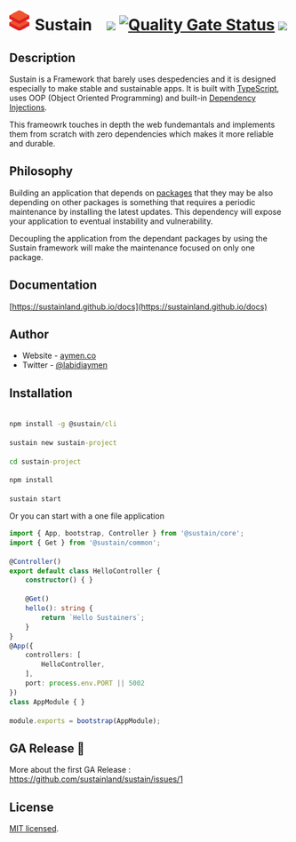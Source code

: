 
# ![](public/logo.png) Sustain &nbsp;&nbsp;  ![](https://github.com/sustainland/sustain/workflows/Sustain%20CI/badge.svg) [![Quality Gate Status](https://sonarcloud.io/api/project_badges/measure?project=sustainland_sustain&metric=alert_status)](https://sonarcloud.io/dashboard?id=sustainland_sustain) ![](https://codecov.io/gh/sustainland/sustain/branch/master/graph/badge.svg) 




## Description

Sustain is a Framework that barely uses despedencies and it is designed especially to make stable and sustainable apps. It is built with [TypeScript](https://www.typescriptlang.org/), uses OOP (Object Oriented Programming) and built-in [Dependency Injections](https://en.wikipedia.org/wiki/Dependency_injection). 

This frameowrk touches in depth the web fundemantals and implements them from scratch with zero dependencies which makes it more reliable and durable.

## Philosophy

Building an application that depends on [packages](https://www.npmjs.com/) that they may be also depending on other packages is something that requires a periodic maintenance by installing the latest updates. 
This dependency will expose your application to eventual instability and vulnerability. 

Decoupling the application from the dependant packages by using the Sustain framework will make the maintenance focused on only one package.

## Documentation
 [https://sustainland.github.io/docs](https://sustainland.github.io/docs)

## Author

* Website - [aymen.co](https://aymen.co)
* Twitter - [@labidiaymen](https://twitter.com/labidiaymen)

## Installation

```cmd

npm install -g @sustain/cli
 
sustain new sustain-project

cd sustain-project

npm install

sustain start

```

Or you can start with a one file application

```typescript
import { App, bootstrap, Controller } from '@sustain/core';
import { Get } from '@sustain/common';

@Controller()
export default class HelloController {
    constructor() { }

    @Get()
    hello(): string {
        return `Hello Sustainers`;
    }
}
@App({
    controllers: [
        HelloController,
    ],
    port: process.env.PORT || 5002
})
class AppModule { }

module.exports = bootstrap(AppModule);

```

## GA Release 🚀
More about the first GA Release : https://github.com/sustainland/sustain/issues/1

## License

[MIT licensed](LICENSE).
